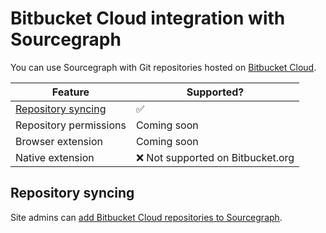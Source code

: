 # Bitbucket Cloud integration with Sourcegraph

You can use Sourcegraph with Git repositories hosted on [Bitbucket Cloud](https://bitbucket.org).

Feature | Supported?
------- | ----------
[Repository syncing](../admin/external_service/bitbucket_cloud.md) | ✅
Repository permissions | Coming soon
Browser extension | Coming soon
Native extension | ❌ Not supported on Bitbucket.org

## Repository syncing

Site admins can [add Bitbucket Cloud repositories to Sourcegraph](../admin/external_service/bitbucket_cloud.md).
